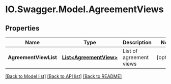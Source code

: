 # IO.Swagger.Model.AgreementViews
## Properties

Name | Type | Description | Notes
------------ | ------------- | ------------- | -------------
**AgreementViewList** | [**List&lt;AgreementView&gt;**](AgreementView.md) | List of agreement views | [optional] 

[[Back to Model list]](../README.md#documentation-for-models) [[Back to API list]](../README.md#documentation-for-api-endpoints) [[Back to README]](../README.md)

